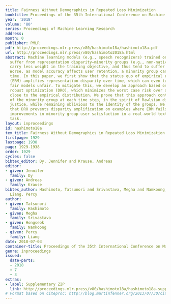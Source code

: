 ```yaml
---
title: Fairness Without Demographics in Repeated Loss Minimization
booktitle: Proceedings of the 35th International Conference on Machine Learning
year: '2018'
volume: '80'
series: Proceedings of Machine Learning Research
address: 
month: 0
publisher: PMLR
pdf: http://proceedings.mlr.press/v80/hashimoto18a/hashimoto18a.pdf
url: http://proceedings.mlr.press/v80/hashimoto2018a.html
abstract: Machine learning models (e.g., speech recognizers) trained on average loss
  suffer from representation disparity—minority groups (e.g., non-native speakers)
  carry less weight in the training objective, and thus tend to suffer higher loss.
  Worse, as model accuracy affects user retention, a minority group can shrink over
  time. In this paper, we first show that the status quo of empirical risk minimization
  (ERM) amplifies representation disparity over time, which can even turn initially
  fair models unfair. To mitigate this, we develop an approach based on distributionally
  robust optimization (DRO), which minimizes the worst case risk over all distributions
  close to the empirical distribution. We prove that this approach controls the risk
  of the minority group at each time step, in the spirit of Rawlsian distributive
  justice, while remaining oblivious to the identity of the groups. We demonstrate
  that DRO prevents disparity amplification on examples where ERM fails, and show
  improvements in minority group user satisfaction in a real-world text autocomplete
  task.
layout: inproceedings
id: hashimoto18a
tex_title: Fairness Without Demographics in Repeated Loss Minimization
firstpage: 1929
lastpage: 1938
page: 1929-1938
order: 1929
cycles: false
bibtex_editor: Dy, Jennifer and Krause, Andreas
editor:
- given: Jennifer
  family: Dy
- given: Andreas
  family: Krause
bibtex_author: Hashimoto, Tatsunori and Srivastava, Megha and Namkoong, Hongseok and
  Liang, Percy
author:
- given: Tatsunori
  family: Hashimoto
- given: Megha
  family: Srivastava
- given: Hongseok
  family: Namkoong
- given: Percy
  family: Liang
date: 2018-07-03
container-title: Proceedings of the 35th International Conference on Machine Learning
genre: inproceedings
issued:
  date-parts:
  - 2018
  - 7
  - 3
extras:
- label: Supplementary ZIP
  link: http://proceedings.mlr.press/v80/hashimoto18a/hashimoto18a-supp.zip
# Format based on citeproc: http://blog.martinfenner.org/2013/07/30/citeproc-yaml-for-bibliographies/
---
```

